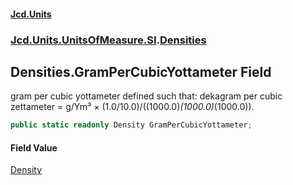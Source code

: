 #### [Jcd.Units](index.md 'index')
### [Jcd.Units.UnitsOfMeasure.SI](Jcd.Units.UnitsOfMeasure.SI.md 'Jcd.Units.UnitsOfMeasure.SI').[Densities](Densities.md 'Jcd.Units.UnitsOfMeasure.SI.Densities')

## Densities.GramPerCubicYottameter Field

gram per cubic yottameter defined such that: dekagram per cubic zettameter = g/Ym³ × (1.0/10.0)/((1000.0)*(1000.0)*(1000.0)).

```csharp
public static readonly Density GramPerCubicYottameter;
```

#### Field Value
[Density](Density.md 'Jcd.Units.UnitTypes.Density')